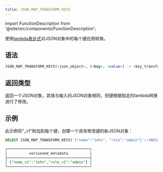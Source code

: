 ```yaml
---
title: JSON_MAP_TRANSFORM_KEYS
---
```

import FunctionDescription from '@site/src/components/FunctionDescription';

<FunctionDescription description="引入或更新: v1.2.652"/>

使用[lambda表达式](../../00-sql-reference/42-lambda-expressions.md)对JSON对象中的每个键应用转换。

## 语法

```sql
JSON_MAP_TRANSFORM_KEYS(<json_object>, (<key>, <value>) -> <key_transformation>)
```

## 返回类型

返回一个JSON对象，其值与输入的JSON对象相同，但键根据指定的lambda转换进行了修改。

## 示例

此示例将"_v1"附加到每个键，创建一个具有修改键的新JSON对象：

```sql
SELECT JSON_MAP_TRANSFORM_KEYS('{"name":"John", "role":"admin"}'::VARIANT, (k, v) -> CONCAT(k, '_v1')) AS versioned_metadata;

┌──────────────────────────────────────┐
│          versioned_metadata          │
├──────────────────────────────────────┤
│ {"name_v1":"John","role_v1":"admin"} │
└──────────────────────────────────────┘
```
